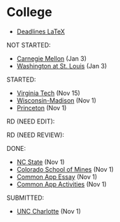 # College

- [Deadlines LaTeX](deadlines.tex)

NOT STARTED:
- [Carnegie Mellon](carnegie-mellon.md) (Jan 3)
- [Washington at St. Louis](washington-at-st.-louis.md) (Jan 3)

STARTED:
- [Virginia Tech](virginia-tech.md) (Nov 15)
- [Wisconsin-Madison](wisconsin-madison.md) (Nov 1)
- [Princeton](princeton.md) (Nov 1)

RD (NEED EDIT):

RD (NEED REVIEW):

DONE:
- [NC State](nc-state.md) (Nov 1)
- [Colorado School of Mines](colorado-school-of-mines.md) (Nov 1)
- [Common App Essay](common-app-essay.md) (Nov 1)
- [Common App Activities](common-app-activities.md) (Nov 1)

SUBMITTED:
- [UNC Charlotte](unc-charlotte.md) (Nov 1)


